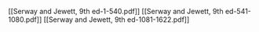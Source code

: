 [[Serway and Jewett, 9th ed-1-540.pdf]]
[[Serway and Jewett, 9th ed-541-1080.pdf]]
[[Serway and Jewett, 9th ed-1081-1622.pdf]]